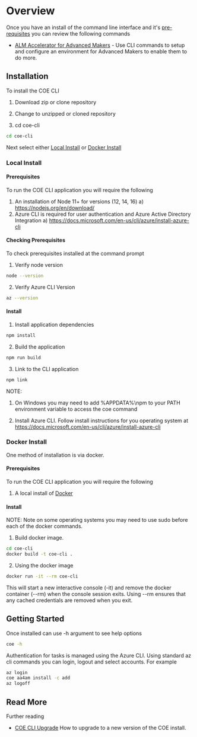 # Overview

Once you have an install of the command line interface and it's [pre-requisites](#prerequisites) you can review the following commands

- [ALM Accelerator for Advanced Makers](./aa4am/readme.md) - Use CLI commands to setup and configure an environment for Advanced Makers to enable them to do more.

## Installation

To install the COE CLI

1. Download zip or clone repository

2. Change to unzipped or cloned repository

3. cd coe-cli

```bash
cd coe-cli
```

Next select either [Local Install](#local-install) or [Docker Install](#docker-install)

### Local Install

#### Prerequisites

To run the COE CLI application you will require the following

1. An installation of Node 11+ for versions (12, 14, 16)
   a) https://nodejs.org/en/download/
2. Azure CLI is required for user authentication and Azure Active Directory Integration
   a) https://docs.microsoft.com/en-us/cli/azure/install-azure-cli

#### Checking Prerequisites

To check prerequisites installed at the command prompt

1. Verify node version

```bash
node --version
```

2. Verify Azure CLI Version

```bash
az --version
```

#### Install

1. Install application dependencies

```bash
npm install
```

2. Build the application

```bash
npm run build
```

3. Link to the CLI application

```bash
npm link
```

NOTE:
1. On Windows you may need to add %APPDATA%\npm to your PATH environment variable to access the coe command

4. Install Azure CLI. Follow install instructions for you operating system at https://docs.microsoft.com/en-us/cli/azure/install-azure-cli

### Docker Install

One method of installation is via docker.

#### Prerequisites

To run the COE CLI application you will require the following

1. A local install of [Docker](https://docs.docker.com/get-docker/)

#### Install

NOTE: Note on some operating systems you may need to use sudo before each of the docker commands.

1. Build docker image. 

```bash
cd coe-cli
docker build -t coe-cli . 
```

2. Using the docker image

```bash
docker run -it --rm coe-cli
```

This will start a new interactive console (-it) and remove the docker container (--rm) when the console session exits. Using --rm ensures that any cached credentials are removed when you exit.

## Getting Started

Once installed can use -h argument to see help options

```bash
coe -h
```

Authentication for tasks is managed using the Azure CLI. Using standard az cli commands you can login, logout and select accounts. For example

```bash
az login
coe aa4am install -c add
az logoff
```

## Read More

Further reading

- [COE CLI Upgrade](./upgrade.md) How to upgrade to a new version of the COE install.